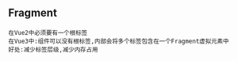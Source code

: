 ##  Fragment
    在Vue2中必须要有一个根标签
    在Vue3中:组件可以没有根标签,内部会将多个标签包含在一个Fragment虚拟元素中
    好处:减少标签层级,减少内存占用

